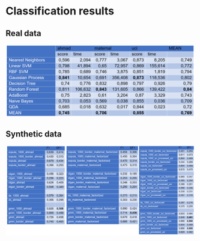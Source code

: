 # Classification results

## Real data
![Real data classification](real_classification.png)

## Synthetic data
![Synthetic data classification](synthetic_classification.png)